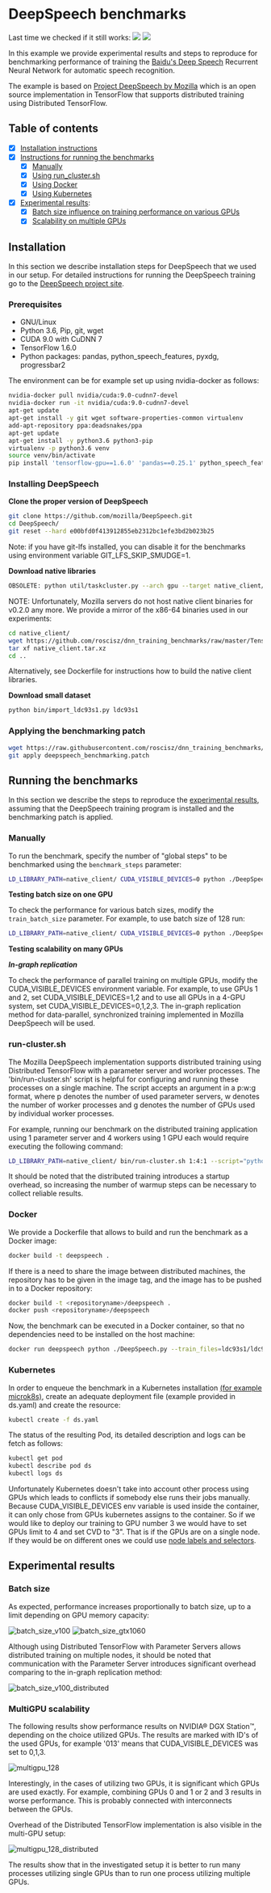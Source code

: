 # DeepSpeech benchmarks

Last time we checked if it still works: ![](https://img.shields.io/date/1583517314) ![](https://img.shields.io/badge/platform-x86_64-blue.svg)

In this example we provide experimental results and steps to reproduce for benchmarking performance of training the
[Baidu's Deep Speech](https://arxiv.org/abs/1412.5567) Recurrent Neural Network for automatic speech recognition.

The example is based on [Project DeepSpeech by Mozilla](https://github.com/mozilla/DeepSpeech) which is an open source
implementation in TensorFlow that supports distributed training using Distributed TensorFlow.

## Table of contents
- [x] [Installation instructions](#installation)
- [x] [Instructions for running the benchmarks](#running-the-benchmarks)
  - [x] [Manually](#manually)
  - [x] [Using run_cluster.sh](#run-clustersh)
  - [x] [Using Docker](#docker)
  - [x] [Using Kubernetes](#kubernetes)
- [x] [Experimental results](#experimental-results):
  - [x] [Batch size influence on training performance on various GPUs](#batch-size)
  - [x] [Scalability on multiple GPUs](#multigpu-scalability)

## Installation

In this section we describe installation steps for DeepSpeech that we used in our setup.
For detailed instructions for running the DeepSpeech training go to the
[DeepSpeech project site](https://github.com/mozilla/DeepSpeech).

### Prerequisites

* GNU/Linux
* Python 3.6, Pip, git, wget
* CUDA 9.0 with CuDNN 7
* TensorFlow 1.6.0
* Python packages: pandas, python_speech_features, pyxdg, progressbar2

The environment can be for example set up using nvidia-docker as follows:

```bash
nvidia-docker pull nvidia/cuda:9.0-cudnn7-devel
nvidia-docker run -it nvidia/cuda:9.0-cudnn7-devel
apt-get update
apt-get install -y git wget software-properties-common virtualenv
add-apt-repository ppa:deadsnakes/ppa
apt-get update
apt-get install -y python3.6 python3-pip
virtualenv -p python3.6 venv
source venv/bin/activate
pip install 'tensorflow-gpu==1.6.0' 'pandas==0.25.1' python_speech_features pyxdg progressbar2 scipy
```

### Installing DeepSpeech

**Clone the proper version of DeepSpeech**
```bash
git clone https://github.com/mozilla/DeepSpeech.git
cd DeepSpeech/
git reset --hard e00bfd0f413912855eb2312bc1efe3bd2b023b25
```
Note: if you have git-lfs installed, you can disable it for the benchmarks using environment variable GIT_LFS_SKIP_SMUDGE=1.

**Download native libraries**

```bash
OBSOLETE: python util/taskcluster.py --arch gpu --target native_client/ --branch=v0.2.0
```

NOTE: Unfortunately, Mozilla servers do not host native client binaries
for v0.2.0 any more. We provide a mirror of the x86-64 binaries
used in our experiments:

```bash
cd native_client/
wget https://github.com/roscisz/dnn_training_benchmarks/raw/master/TensorFlowV1_DeepSpeech_ldc93s1/native_client.tar.xz
tar xf native_client.tar.xz
cd ..
```

Alternatively, see Dockerfile for instructions how to build the native client libraries.

**Download small dataset**
```bash
python bin/import_ldc93s1.py ldc93s1
```

### Applying the benchmarking patch

```bash
wget https://raw.githubusercontent.com/roscisz/dnn_training_benchmarks/master/TensorFlowV1_DeepSpeech_ldc93s1/deepspeech_benchmarking.patch
git apply deepspeech_benchmarking.patch
```

## Running the benchmarks

In this section we describe the steps to reproduce the [experimental results](#experimental-results),
assuming that the DeepSpeech training program is installed and the benchmarking patch is applied.

### Manually

To run the benchmark, specify the number of "global steps" to be benchmarked using the `benchmark_steps` parameter:

```bash
LD_LIBRARY_PATH=native_client/ CUDA_VISIBLE_DEVICES=0 python ./DeepSpeech.py --train_files=ldc93s1/ldc93s1.csv --dev_files=ldc93s1/ldc93s1.csv --test_files=ldc93s1/ldc93s1.csv --log_level=3 --benchmark_steps=10
```

**Testing batch size on one GPU**

To check the performance for various batch sizes, modify the `train_batch_size` parameter. For example, to use batch size of 128 run:

```bash
LD_LIBRARY_PATH=native_client/ CUDA_VISIBLE_DEVICES=0 python ./DeepSpeech.py --train_files=ldc93s1/ldc93s1.csv --dev_files=ldc93s1/ldc93s1.csv --test_files=ldc93s1/ldc93s1.csv --log_level=3 --benchmark_steps=10 --train_batch_size=128
```
**Testing scalability on many GPUs**

***In-graph replication***

To check the performance of parallel training on multiple GPUs, modify the CUDA_VISIBLE_DEVICES environment variable.
For example, to use GPUs 1 and 2, set CUDA_VISIBLE_DEVICES=1,2 and to use all GPUs in a 4-GPU system, set
CUDA_VISIBLE_DEVICES=0,1,2,3. The in-graph replication method for data-parallel, synchronized training implemented in
Mozilla DeepSpeech will be used.

### run-cluster.sh

The Mozilla DeepSpeech implementation supports distributed training using Distributed TensorFlow with a
parameter server and worker processes. The 'bin/run-cluster.sh' script is helpful for configuring and running
these processes on a single machine. The script accepts an argument in a p:w:g format, where p denotes the 
number of used parameter servers, w denotes the number of worker processes and g denotes the number of
GPUs used by individual worker processes.

For example, running our benchmark on the distributed training
application using 1 parameter server and 4 workers using 1 GPU each would require executing the following command:

```bash
LD_LIBRARY_PATH=native_client/ bin/run-cluster.sh 1:4:1 --script="python DeepSpeech.py" --train_files=ldc93s1/ldc93s1.csv --dev_files=ldc93s1/ldc93s1.csv --test_files=ldc93s1/ldc93s1.csv --train_batch_size=64 --epoch=1000 --benchmark_warmup_steps=10 --benchmark_steps=10 --log_level=3 --noshow_progressbar
```

It should be noted that the distributed training introduces a startup overhead, so increasing the number of
warmup steps can be necessary to collect reliable results.

### Docker

We provide a Dockerfile that allows to build and run the benchmark as a Docker image:


```bash
docker build -t deepspeech .
```

If there is a need to share the image between distributed machines, the repository has to be given
in the image tag, and the image has to be pushed in to a Docker repository:

```bash
docker build -t <repositoryname>/deepspeech .
docker push <repositoryname>/deepspeech
```
 
Now, the benchmark can be executed in a Docker container, so that no dependencies need to be installed
on the host machine: 
 
```bash
docker run deepspeech python ./DeepSpeech.py --train_files=ldc93s1/ldc93s1.csv --dev_files=ldc93s1/ldc93s1.csv --test_files=ldc93s1/ldc93s1.csv --log_level=3 --benchmark_steps=10 --train_batch_size=128
```


### Kubernetes

In order to enqueue the benchmark in a Kubernetes installation
[(for example microk8s)](https://gist.github.com/PiotrowskiD/07a57ad0f21e2b4de78454d02b34865c),
create an adequate deployment file (example provided in ds.yaml) and create the resource:

```bash
kubectl create -f ds.yaml
```

The status of the resulting Pod, its detailed description and logs can be fetch as follows:

```bash
kubectl get pod
kubectl describe pod ds
kubectl logs ds
``` 

Unfortunately Kubernetes doesn't take into account other process using GPUs which leads to conflicts if
somebody else runs their jobs manually. Because CUDA_VISIBLE_DEVICES env variable is used inside the
container, it can only chose from GPUs kubernetes assigns to the container. So if we would like to deploy
our training to GPU number 3 we would have to set GPUs limit to 4 and set CVD to "3". That is if the GPUs
are on a single node. If they would be on different ones we could use
[node labels and selectors](https://kubernetes.io/docs/tasks/configure-pod-container/assign-pods-nodes/).


## Experimental results

### Batch size

As expected, performance increases proportionally to batch size, up to a limit depending on GPU memory capacity:  

![batch_size_v100](https://raw.githubusercontent.com/roscisz/TensorHive/master/examples/deepspeech/img/batch_size_v100.png)
![batch_size_gtx1060](https://raw.githubusercontent.com/roscisz/TensorHive/master/examples/deepspeech/img/batch_size_gtx1060.png)

Although using Distributed TensorFlow with Parameter Servers allows distributed training on multiple nodes, it
should be noted that communication with the Parameter Server introduces significant overhead comparing to the
in-graph replication method:  

![batch_size_v100_distributed](https://raw.githubusercontent.com/roscisz/TensorHive/master/examples/deepspeech/img/batch_size_v100_distributed.png)

### MultiGPU scalability

The following results show performance results on NVIDIA® DGX Station™, depending on the choice utilized GPUs. The
results are marked with ID's of the used GPUs, for example '013' means that CUDA_VISIBLE_DEVICES was set to 0,1,3.

![multigpu_128](https://raw.githubusercontent.com/roscisz/TensorHive/master/examples/deepspeech/img/multigpu_128.png)

Interestingly, in the cases of utilizing two GPUs, it is significant which GPUs are used exactly. For example,
combining GPUs 0 and 1 or 2 and 3 results in worse performance. This is probably connected with interconnects between
the GPUs.

Overhead of the Distributed TensorFlow implementation is also visible in the multi-GPU setup:

![multigpu_128_distributed](https://raw.githubusercontent.com/roscisz/TensorHive/master/examples/deepspeech/img/multigpu_128_distributed.png)

The results show that in the investigated setup it is better to run many processes utilizing single GPUs than 
to run one process utilizing multiple GPUs. 
